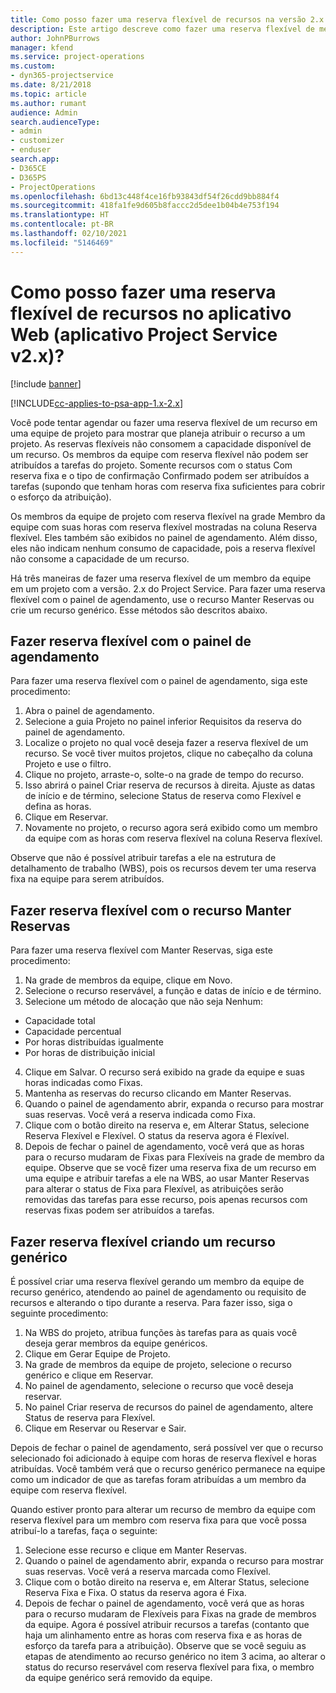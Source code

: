 ```yaml
---
title: Como posso fazer uma reserva flexível de recursos na versão 2.x do aplicativo?
description: Este artigo descreve como fazer uma reserva flexível de membros da equipe de projeto com o Project Service.
author: JohnPBurrows
manager: kfend
ms.service: project-operations
ms.custom:
- dyn365-projectservice
ms.date: 8/21/2018
ms.topic: article
ms.author: rumant
audience: Admin
search.audienceType:
- admin
- customizer
- enduser
search.app:
- D365CE
- D365PS
- ProjectOperations
ms.openlocfilehash: 6bd13c448f4ce16fb93843df54f26cdd9bb884f4
ms.sourcegitcommit: 418fa1fe9d605b8faccc2d5dee1b04b4e753f194
ms.translationtype: HT
ms.contentlocale: pt-BR
ms.lasthandoff: 02/10/2021
ms.locfileid: "5146469"
---
```

# <a name="how-do-i-soft-book-resources-in-the-web-app-project-service-app-v2x"></a>Como posso fazer uma reserva flexível de recursos no aplicativo Web (aplicativo Project Service v2.x)?

[!include [banner](../includes/psa-now-project-operations.md)]

[!INCLUDE[cc-applies-to-psa-app-1.x-2.x](../includes/cc-applies-to-psa-app-1x-2x.md)]

Você pode tentar agendar ou fazer uma reserva flexível de um recurso em uma equipe de projeto para mostrar que planeja atribuir o recurso a um projeto. As reservas flexíveis não consomem a capacidade disponível de um recurso. Os membros da equipe com reserva flexível não podem ser atribuídos a tarefas do projeto. Somente recursos com o status Com reserva fixa e o tipo de confirmação Confirmado podem ser atribuídos a tarefas (supondo que tenham horas com reserva fixa suficientes para cobrir o esforço da atribuição).

Os membros da equipe de projeto com reserva flexível na grade Membro da equipe com suas horas com reserva flexível mostradas na coluna Reserva flexível. Eles também são exibidos no painel de agendamento. Além disso, eles não indicam nenhum consumo de capacidade, pois a reserva flexível não consome a capacidade de um recurso.

Há três maneiras de fazer uma reserva flexível de um membro da equipe em um projeto com a versão. 2.x do Project Service. Para fazer uma reserva flexível com o painel de agendamento, use o recurso Manter Reservas ou crie um recurso genérico. Esse métodos são descritos abaixo.

## <a name="soft-book-with-the-schedule-board"></a>Fazer reserva flexível com o painel de agendamento

Para fazer uma reserva flexível com o painel de agendamento, siga este procedimento: 
1. Abra o painel de agendamento.
2. Selecione a guia Projeto no painel inferior Requisitos da reserva do painel de agendamento.
3. Localize o projeto no qual você deseja fazer a reserva flexível de um recurso. Se você tiver muitos projetos, clique no cabeçalho da coluna Projeto e use o filtro.
4. Clique no projeto, arraste-o, solte-o na grade de tempo do recurso.
5. Isso abrirá o painel Criar reserva de recursos à direita. Ajuste as datas de início e de término, selecione Status de reserva como Flexível e defina as horas. 
6. Clique em Reservar.
7. Novamente no projeto, o recurso agora será exibido como um membro da equipe com as horas com reserva flexível na coluna Reserva flexível.

Observe que não é possível atribuir tarefas a ele na estrutura de detalhamento de trabalho (WBS), pois os recursos devem ter uma reserva fixa na equipe para serem atribuídos.

## <a name="soft-book-using-the-maintain-bookings-feature"></a>Fazer reserva flexível com o recurso Manter Reservas

Para fazer uma reserva flexível com Manter Reservas, siga este procedimento:
1. Na grade de membros da equipe, clique em Novo.
2. Selecione o recurso reservável, a função e datas de início e de término.
3. Selecione um método de alocação que não seja Nenhum:
- Capacidade total
- Capacidade percentual
- Por horas distribuídas igualmente
- Por horas de distribuição inicial
4. Clique em Salvar. O recurso será exibido na grade da equipe e suas horas indicadas como Fixas.
5. Mantenha as reservas do recurso clicando em Manter Reservas.
6. Quando o painel de agendamento abrir, expanda o recurso para mostrar suas reservas. Você verá a reserva indicada como Fixa.
7. Clique com o botão direito na reserva e, em Alterar Status, selecione Reserva Flexível e Flexível. O status da reserva agora é Flexível.
8. Depois de fechar o painel de agendamento, você verá que as horas para o recurso mudaram de Fixas para Flexíveis na grade de membro da equipe.
Observe que se você fizer uma reserva fixa de um recurso em uma equipe e atribuir tarefas a ele na WBS, ao usar Manter Reservas para alterar o status de Fixa para Flexível, as atribuições serão removidas das tarefas para esse recurso, pois apenas recursos com reservas fixas podem ser atribuídos a tarefas.

## <a name="soft-book-by-creating-a-generic-resource"></a>Fazer reserva flexível criando um recurso genérico

É possível criar uma reserva flexível gerando um membro da equipe de recurso genérico, atendendo ao painel de agendamento ou requisito de recursos e alterando o tipo durante a reserva.
Para fazer isso, siga o seguinte procedimento:

1. Na WBS do projeto, atribua funções às tarefas para as quais você deseja gerar membros da equipe genéricos.
2. Clique em Gerar Equipe de Projeto.
3. Na grade de membros da equipe de projeto, selecione o recurso genérico e clique em Reservar.
4. No painel de agendamento, selecione o recurso que você deseja reservar.
5. No painel Criar reserva de recursos do painel de agendamento, altere Status de reserva para Flexível.
6. Clique em Reservar ou Reservar e Sair.

Depois de fechar o painel de agendamento, será possível ver que o recurso selecionado foi adicionado à equipe com horas de reserva flexível e horas atribuídas. Você também verá que o recurso genérico permanece na equipe como um indicador de que as tarefas foram atribuídas a um membro da equipe com reserva flexível.

Quando estiver pronto para alterar um recurso de membro da equipe com reserva flexível para um membro com reserva fixa para que você possa atribuí-lo a tarefas, faça o seguinte:

1. Selecione esse recurso e clique em Manter Reservas.
2. Quando o painel de agendamento abrir, expanda o recurso para mostrar suas reservas. Você verá a reserva marcada como Flexível.
3. Clique com o botão direito na reserva e, em Alterar Status, selecione Reserva Fixa e Fixa. O status da reserva agora é Fixa.
4. Depois de fechar o painel de agendamento, você verá que as horas para o recurso mudaram de Flexíveis para Fixas na grade de membros da equipe. Agora é possível atribuir recursos a tarefas (contanto que haja um alinhamento entre as horas com reserva fixa e as horas de esforço da tarefa para a atribuição). Observe que se você seguiu as etapas de atendimento ao recurso genérico no item 3 acima, ao alterar o status do recurso reservável com reserva flexível para fixa, o membro da equipe genérico será removido da equipe.
